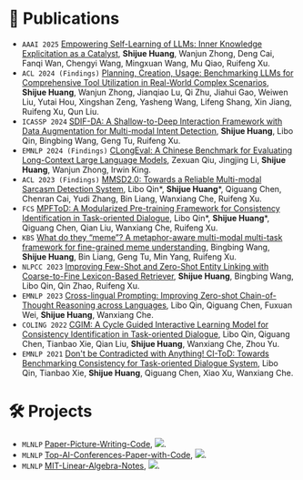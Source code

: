 <!--
 * @Author: Qiguang Chen
 * @LastEditors: Qiguang Chen
 * @Date: 2023-10-11 00:50:08
 * @LastEditTime: 2024-01-17 21:03:21
 * @Description: 
 * 
-->

<!-- # 📚Preprints
- [Towards Real-World Stickers Use: A New Dataset for Multi-Tag Sticker Recognition](https://arxiv.org/pdf/2403.05428.pdf), Bingbing Wang, Bin Liang, Chun-Mei Feng, Wangmeng Zuo, Zhixin Bai, **Shijue Huang**, Kam-Fai Wong, Ruifeng Xu.
- [CroPrompt: Cross-task Interactive Prompting for Zero-shot Spoken Language Understanding](https://arxiv.org/pdf/2406.10505), Libo Qin, Fuxuan Wei, Qiguang Chen, Jingxuan Zhou, **Shijue Huang**, Jiasheng Si, Wenpeng Lu, Wanxiang Che. -->
  
# 📝 Publications
- ``AAAI 2025`` [Empowering Self-Learning of LLMs: Inner Knowledge Explicitation as a Catalyst](), **Shijue Huang**, Wanjun Zhong, Deng Cai, Fanqi Wan, Chengyi Wang, Mingxuan Wang, Mu Qiao, Ruifeng Xu.
- ``ACL 2024 (Findings)`` [Planning, Creation, Usage: Benchmarking LLMs for Comprehensive Tool Utilization in Real-World Complex Scenarios](https://arxiv.org/pdf/2401.17167.pdf), **Shijue Huang**, Wanjun Zhong, Jianqiao Lu, Qi Zhu, Jiahui Gao, Weiwen Liu, Yutai Hou, Xingshan Zeng, Yasheng Wang, Lifeng Shang, Xin Jiang, Ruifeng Xu, Qun Liu.
- ``ICASSP 2024`` [SDIF-DA: A Shallow-to-Deep Interaction Framework with Data Augmentation for Multi-modal Intent Detection](https://arxiv.org/pdf/2401.00424.pdf), **Shijue Huang**, Libo Qin, Bingbing Wang, Geng Tu, Ruifeng Xu.
- ``EMNLP 2024 (Findings)`` [CLongEval: A Chinese Benchmark for Evaluating Long-Context Large Language Models](https://arxiv.org/pdf/2403.03514.pdf), Zexuan Qiu, Jingjing Li, **Shijue Huang**, Wanjun Zhong, Irwin King.
- ``ACL 2023 (Findings)`` [MMSD2.0: Towards a Reliable Multi-modal Sarcasm Detection System](https://aclanthology.org/2023.findings-acl.689/), Libo Qin\*, **Shijue Huang**\*, Qiguang Chen, Chenran Cai, Yudi Zhang, Bin Liang, Wanxiang Che, Ruifeng Xu.
- ``FCS`` [MPFToD: A Modularized Pre-training Framework for Consistency Identification in Task-oriented Dialogue](https://journal.hep.com.cn/fcs/EN/10.1007/s11704-024-3778-9), Libo Qin\*, **Shijue Huang**\*, Qiguang Chen, Qian Liu, Wanxiang Che, Ruifeng Xu.
- ``KBS`` [What do they “meme”? A metaphor-aware multi-modal multi-task framework for fine-grained meme understanding](https://www.sciencedirect.com/science/article/pii/S095070512400412X), Bingbing Wang, **Shijue Huang**, Bin Liang, Geng Tu, Min Yang, Ruifeng Xu.
- ``NLPCC 2023`` [Improving Few-Shot and Zero-Shot Entity Linking with Coarse-to-Fine Lexicon-Based Retriever](https://arxiv.org/pdf/2308.03365.pdf), **Shijue Huang**, Bingbing Wang, Libo Qin, Qin Zhao, Ruifeng Xu.
- ``EMNLP 2023`` [Cross-lingual Prompting: Improving Zero-shot Chain-of-Thought Reasoning across Languages](https://arxiv.org/abs/2310.14799), Libo Qin, Qiguang Chen, Fuxuan Wei, **Shijue Huang**, Wanxiang Che.
- ``COLING 2022`` [CGIM: A Cycle Guided Interactive Learning Model for Consistency Identification in Task-oriented Dialogue](https://aclanthology.org/2022.coling-1.37.pdf), Libo Qin, Qiguang Chen, Tianbao Xie, Qian Liu, **Shijue Huang**, Wanxiang Che, Zhou Yu.
- ``EMNLP 2021`` [Don't be Contradicted with Anything! CI-ToD: Towards Benchmarking Consistency for Task-oriented Dialogue System](https://aclanthology.org/2021.emnlp-main.182.pdf), Libo Qin, Tianbao Xie, **Shijue Huang**, Qiguang Chen, Xiao Xu, Wanxiang Che.

# 🛠️ Projects
- ``MLNLP`` [Paper-Picture-Writing-Code](https://github.com/MLNLP-World/Paper-Picture-Writing-Code), ![](https://img.shields.io/github/stars/MLNLP-World/Paper-Picture-Writing-Code).
- ``MLNLP`` [Top-AI-Conferences-Paper-with-Code](https://github.com/MLNLP-World/Top-AI-Conferences-Paper-with-Code), ![](https://img.shields.io/github/stars/MLNLP-World/Top-AI-Conferences-Paper-with-Code).
- ``MLNLP`` [MIT-Linear-Algebra-Notes](https://github.com/MLNLP-World/MIT-Linear-Algebra-Notes), ![](https://img.shields.io/github/stars/MLNLP-World/MIT-Linear-Algebra-Notes).